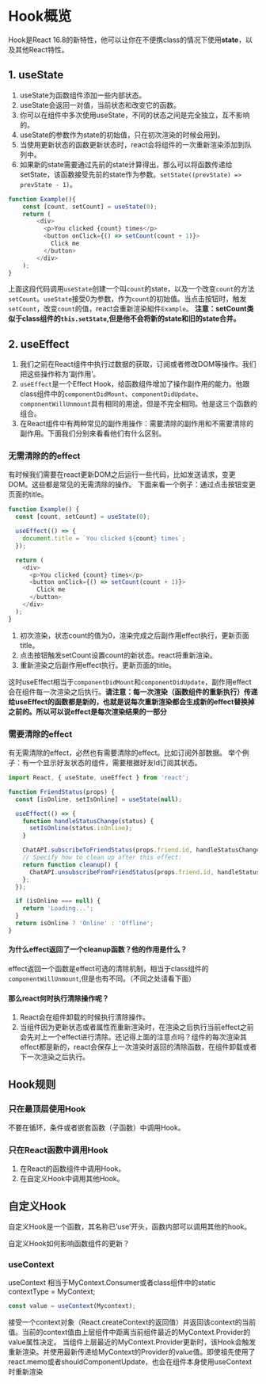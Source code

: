 # Hook概览
Hook是React 16.8的新特性，他可以让你在不便携class的情况下使用**state**，以及其他React特性。

## 1. useState
1. useState为函数组件添加一些内部状态。
2. useState会返回一对值，当前状态和改变它的函数。
3. 你可以在组件中多次使用useState，不同的状态之间是完全独立，互不影响的。
4. useState的参数作为state的初始值，只在初次渲染的时候会用到。
5. 当使用更新状态的函数更新状态时，react会将组件的一次重新渲染添加到队列中。
6. 如果新的state需要通过先前的state计算得出，那么可以将函数传递给setState，该函数接受先前的state作为参数。`setState((prevState) => prevState - 1)`。

```JavaScript
function Example(){
    const [count, setCount] = useState(0);
    return (
        <div>
          <p>You clicked {count} times</p>
          <button onClick={() => setCount(count + 1)}>
            Click me
          </button>
        </div>
    );
}
``` 

上面这段代码调用`useState`创建一个叫`count`的state，以及一个改变`count`的方法`setCount`。`useState`接受0为参数，作为`count`的初始值。当点击按钮时，触发`setCount`，改变`count`的值，react会重新渲染組件`Example`。
**注意：setCount类似于class组件的`this.setState`,但是他不会将新的state和旧的state合并。**

## 2. useEffect

1. 我们之前在React组件中执行过数据的获取，订阅或者修改DOM等操作。我们把这些操作称为‘副作用’。
2. `useEffect`是一个Effect Hook，给函数组件增加了操作副作用的能力。他跟class组件中的`componentDidMount`、`componentDidUpdate`、`componentWillUnmount`具有相同的用途，但是不完全相同。他是这三个函数的组合。
3. 在React组件中有两种常见的副作用操作：需要清除的副作用和不需要清除的副作用。下面我们分别来看看他们有什么区别。

### 无需清除的的effect
有时候我们需要在react更新DOM之后运行一些代码，比如发送请求，变更DOM。这些都是常见的无需清除的操作。
下面来看一个例子：通过点击按钮变更页面的title。

```javascript
function Example() {
  const [count, setCount] = useState(0);

  useEffect(() => {
    document.title = `You clicked ${count} times`;
  });

  return (
    <div>
      <p>You clicked {count} times</p>
      <button onClick={() => setCount(count + 1)}>
        Click me
      </button>
    </div>
  );
}
```

1. 初次渲染，状态count的值为0，渲染完成之后副作用effect执行，更新页面title。
2. 点击按钮触发setCount设置count的新状态。react将重新渲染。
3. 重新渲染之后副作用effect执行。更新页面的title。

这时useEffect相当于`componentDidMount`和`componentDidUpdate`，副作用effect会在组件每一次渲染之后执行。**请注意：每一次渲染（函数组件的重新执行）传递给useEffect的函数都是新的，也就是说每次重新渲染都会生成新的effect替换掉之前的。所以可以说effect是每次渲染结果的一部分**

### 需要清除的effect
有无需清除的effect，必然也有需要清除的effect。比如订阅外部数据。
举个例子：有一个显示好友状态的组件，需要根据好友Id订阅其状态。


```javascript
import React, { useState, useEffect } from 'react';

function FriendStatus(props) {
  const [isOnline, setIsOnline] = useState(null);

  useEffect(() => {
    function handleStatusChange(status) {
      setIsOnline(status.isOnline);
    }

    ChatAPI.subscribeToFriendStatus(props.friend.id, handleStatusChange);
    // Specify how to clean up after this effect:
    return function cleanup() {
      ChatAPI.unsubscribeFromFriendStatus(props.friend.id, handleStatusChange);
    };
  });

  if (isOnline === null) {
    return 'Loading...';
  }
  return isOnline ? 'Online' : 'Offline';
}
```

#### 为什么effect返回了一个cleanup函数？他的作用是什么？
effect返回一个函数是effect可选的清除机制，相当于class组件的`componentWillUnmount`,但是也有不同。（不同之处请看下面）
#### 那么react何时执行清除操作呢？
1. React会在组件卸载的时候执行清除操作。
2. 当组件因为更新状态或者属性而重新渲染时，在渲染之后执行当前effect之前会先对上一个effect进行清除。还记得上面的注意点吗？组件的每次渲染其effect都是新的，react会保存上一次渲染时返回的清除函数，在组件卸载或者下一次渲染之后执行。

## Hook规则
### 只在最顶层使用Hook
不要在循环，条件或者嵌套函数（子函数）中调用Hook。
### 只在React函数中调用Hook
1. 在React的函数组件中调用Hook。
2. 在自定义Hook中调用其他Hook。


## 自定义Hook
自定义Hook是一个函数，其名称已‘use’开头，函数内部可以调用其他的hook。

自定义Hook如何影响函数组件的更新？







### useContext
useContext 相当于MyContext.Consumer或者class组件中的static contextType = MyContext;
```javascript
const value = useContext(Mycontext);
```
接受一个context对象（React.createContext的返回值）并返回该context的当前值。当前的context值由上层组件中距离当前组件最近的MyContext.Provider的value属性决定。
当组件上层最近的MyContext.Provider更新时，该Hook会触发重新渲染。并使用最新传递给MyContext的Provider的value值。即使祖先使用了react.memo或者shouldComponentUpdate，也会在组件本身使用useContext时重新渲染